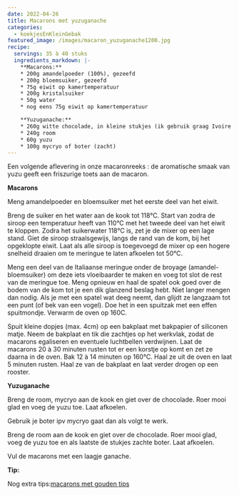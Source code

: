 ```yaml
---
date: 2022-04-26
title: Macarons met yuzuganache 
categories:
  - koekjesEnKleinGebak
featured_image: /images/macaron_yuzuganache1200.jpg
recipe:
  servings: 35 à 40 stuks
  ingredients_markdown: |-
    **Macarons:**
    * 200g amandelpoeder (100%), gezeefd
    * 200g bloemsuiker, gezeefd
    * 75g eiwit op kamertemperatuur
    * 200g kristalsuiker
    * 50g water
    * nog eens 75g eiwit op kamertemperatuur

    **Yuzuganache:**
    * 260g witte chocolade, in kleine stukjes (ik gebruik graag Ivoire 35% van Valrhona)
    * 240g room
    * 60g yuzu
    * 100g mycryo of boter (zacht)
---
```

Een volgende aflevering in onze macaronreeks : de aromatische smaak van yuzu geeft een friszurige toets aan de macaron.

<!--more-->

**Macarons**

Meng amandelpoeder en bloemsuiker met het eerste deel van het eiwit.

Breng de suiker en het water aan de kook tot 118°C.
Start van zodra de siroop een temperatuur heeft van 110°C met het tweede deel van het eiwit te kloppen.
Zodra het suikerwater 118°C is, zet je de mixer op een lage stand. Giet de siroop straalsgewijs, langs de rand van de kom, bij het opgeklopte eiwit.
Laat als alle siroop is toegevoegd de mixer op een hogere snelheid draaien om te meringue  te laten afkoelen tot 50°C.

Meng een deel van de Italiaanse meringue onder de broyage (amandel-bloemsuiker) om deze iets vloeibaarder te maken en voeg tot slot de rest van de meringue toe.
Meng opnieuw en haal de spatel ook goed over de bodem van de kom tot je een dik glanzend beslag hebt.
Niet langer mengen dan nodig.
Als je met een spatel wat deeg neemt, dan glijdt ze langzaam tot een punt (of bek van een vogel).
Doe het in een spuitzak met een effen spuitmondje.
Verwarm de oven op 160C.

Spuit kleine dopjes (max. 4cm) op een bakplaat met bakpapier of siliconen matje.
Neem de bakplaat en tik die zachtjes op het werkvlak, zodat de macarons egaliseren en eventuele luchtbellen verdwijnen.
Laat de macarons 20 à 30 minuten rusten tot er een korstje op komt en zet ze daarna in de oven.
Bak 12 à 14 minuten op 160°C.
Haal ze uit de oven en laat 5 minuten rusten. Haal ze van de bakplaat en laat verder drogen op een rooster.

**Yuzuganache**

Breng de room, mycryo aan de kook en giet over de chocolade.
Roer mooi glad en voeg de yuzu toe. 
Laat afkoelen.

Gebruik je boter ipv mycryo gaat dan als volgt te werk.

Breng de room aan de kook en giet over de chocolade.
Roer mooi glad, voeg de yuzu toe en als laatste de stukjes zachte boter.
Laat afkoelen.

Vul de macarons met een laagje ganache.

<b>Tip: </b>

Nog extra tips:[macarons met gouden tips](https://fabilicious.be/recipes/koekjesenkleingebak/2020/12/05/Macarons/)



